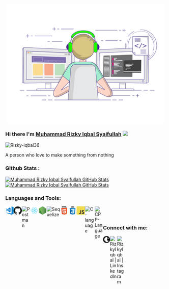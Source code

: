 <p align="center"><img align="center" alt="GIF" src="https://raw.githubusercontent.com/devSouvik/devSouvik/master/gif3.gif" width="500"/>
</p>

### Hi there I'm [Muhammad Rizky Iqbal Syaifullah](https://rizky-iqbal.netlify.app/) <img src="https://github.com/souvikguria98/souvikguria98/blob/master/Hi.gif" width="25">
<img src="https://komarev.com/ghpvc/?username=Rizky-iqbal36" alt="Rizky-iqbal36" />
<div>
 <p>
   A person who love to make something from nothing
</p>
</div>

### Github Stats :

[![Muhammad Rizky Iqbal Syaifullah GitHub Stats](https://github-readme-stats.vercel.app/api/top-langs/?username=Rizky-Iqbal36&layout=compact)](https://github.com/Rizky-Iqbal3) 
[![Muhammad Rizky Iqbal Syaifullah GitHub Stats](https://github-readme-stats.vercel.app/api?username=Rizky-Iqbal36&show_icons=true&count_private=true)](https://github.com/Rizky-Iqbal3)

### Languages and Tools:

<img align="left" alt="Visual Studio Code" width="26px" src="https://raw.githubusercontent.com/github/explore/80688e429a7d4ef2fca1e82350fe8e3517d3494d/topics/visual-studio-code/visual-studio-code.png" />
<img align="left" alt="GitHub" width="26px" src="https://raw.githubusercontent.com/github/explore/78df643247d429f6cc873026c0622819ad797942/topics/github/github.png" />
<img align="left" alt="Postman" width="26px" src="https://res.cloudinary.com/rizkyiqbal/image/upload/v1605676884/postman-logo_i8odqv.png" />
<img align="left" alt="React" width="26px" src="https://raw.githubusercontent.com/github/explore/80688e429a7d4ef2fca1e82350fe8e3517d3494d/topics/react/react.png" />
<img align="left" alt="Node.js" width="26px" src="https://raw.githubusercontent.com/github/explore/80688e429a7d4ef2fca1e82350fe8e3517d3494d/topics/nodejs/nodejs.png" />
<img align="left" alt="Sequelize" width="42px" src="https://res.cloudinary.com/rizkyiqbal/image/upload/v1605677216/sequelize_ekerhb.png" />
<img align="left" alt="HTML5" width="26px" src="https://raw.githubusercontent.com/github/explore/80688e429a7d4ef2fca1e82350fe8e3517d3494d/topics/html/html.png" />
<img align="left" alt="CSS3" width="26px" src="https://raw.githubusercontent.com/github/explore/80688e429a7d4ef2fca1e82350fe8e3517d3494d/topics/css/css.png" />
<img align="left" alt="JavaScript" width="26px" src="https://raw.githubusercontent.com/github/explore/80688e429a7d4ef2fca1e82350fe8e3517d3494d/topics/javascript/javascript.png" />
<img align="left" alt="C-language" width="31px" src="https://res.cloudinary.com/rizkyiqbal/image/upload/v1605676884/c-programming_aeb7ba.png" />
<img align="left" alt="CPP-Language" width="26px" src="https://res.cloudinary.com/rizkyiqbal/image/upload/v1605676884/C__Logo_q1vcei.png" />

<br />
<br />

### Connect with me:

[<img align="left" alt="RizkyIqbal.com" width="22px" src="https://raw.githubusercontent.com/iconic/open-iconic/master/svg/globe.svg" />][website]
[<img align="left" alt="RizkyIqbal | LinkedIn" width="22px" src="https://cdn.jsdelivr.net/npm/simple-icons@v3/icons/linkedin.svg" />][linkedin]
[<img align="left" alt="RizkyIqbal | Instagram" width="22px" src="https://cdn.jsdelivr.net/npm/simple-icons@v3/icons/instagram.svg" />][instagram]

[instagram]: https://www.instagram.com/rizki_iqbal48
[linkedin]: https://www.linkedin.com/in/rizki-iqbal
[website]: https://rizky-iqbal.netlify.app/
